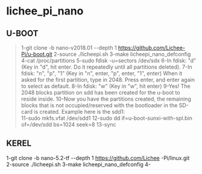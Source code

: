 # lichee_pi_nano

## U-BOOT
> 1-git clone -b nano-v2018.01 --depth 1 https://github.com/Lichee-Pi/u-boot.git 
> 2-source ./licheepi.sh 
> 3-make licheepi_nano_defconfig
> 4-cat /proc/partitions
> 5-sudo fdisk -u=sectors /dev/sdx
> 6-In fdisk:  "d" (Key in "d", hit enter. Do it repeatedly until all partitions deleted).
> 7-In fdisk: "n", "p", "1" (Key in "n", enter, "p", enter, "1", enter)
When it asked for the first partition, type in 2048. Press enter, and enter again to select as default.
> 8-In fdisk: "w" (Key in "w", hit enter)
> 9-Yes! The 2048 blocks partition on sdd has been created for the u-boot to reside inside.
10-Now you have the partitions created, the remaining blocks that is not occupied/reserved with the bootloader in the SD-card is created. Example here is the sdd1:  
11-sudo mkfs.vfat /dev/sdd1
12-sudo dd if=u-boot-sunxi-with-spl.bin of=/dev/sdd bs=1024 seek=8
13-sync

## KEREL
1-git clone -b nano-5.2-tf --depth 1 https://github.com/Lichee -Pi/linux.git
2-source ./licheepi.sh
3-make licheepi_nano_defconfig
4-
